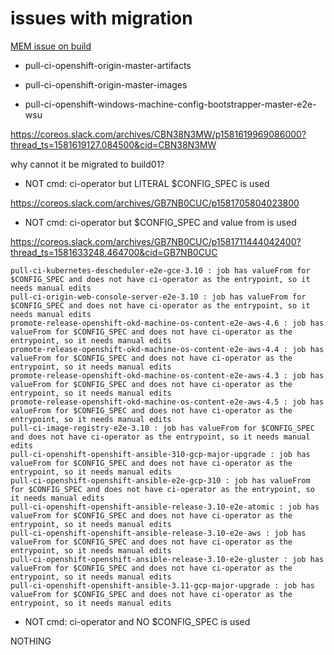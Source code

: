 # issues with migration

[MEM issue on build](https://bugzilla.redhat.com/show_bug.cgi?id=1784163)

* pull-ci-openshift-origin-master-artifacts
* pull-ci-openshift-origin-master-images

* pull-ci-openshift-windows-machine-config-bootstrapper-master-e2e-wsu

https://coreos.slack.com/archives/CBN38N3MW/p1581619969086000?thread_ts=1581619127.084500&cid=CBN38N3MW

why cannot it be migrated to build01?

* NOT cmd: ci-operator but LITERAL $CONFIG_SPEC is used 

https://coreos.slack.com/archives/GB7NB0CUC/p1581705804023800


* NOT cmd: ci-operator but $CONFIG_SPEC and value from is used 

https://coreos.slack.com/archives/GB7NB0CUC/p1581711444042400?thread_ts=1581633248.464700&cid=GB7NB0CUC

```
pull-ci-kubernetes-descheduler-e2e-gce-3.10 : job has valueFrom for $CONFIG_SPEC and does not have ci-operator as the entrypoint, so it needs manual edits
pull-ci-origin-web-console-server-e2e-3.10 : job has valueFrom for $CONFIG_SPEC and does not have ci-operator as the entrypoint, so it needs manual edits
promote-release-openshift-okd-machine-os-content-e2e-aws-4.6 : job has valueFrom for $CONFIG_SPEC and does not have ci-operator as the entrypoint, so it needs manual edits
promote-release-openshift-okd-machine-os-content-e2e-aws-4.4 : job has valueFrom for $CONFIG_SPEC and does not have ci-operator as the entrypoint, so it needs manual edits
promote-release-openshift-okd-machine-os-content-e2e-aws-4.3 : job has valueFrom for $CONFIG_SPEC and does not have ci-operator as the entrypoint, so it needs manual edits
promote-release-openshift-okd-machine-os-content-e2e-aws-4.5 : job has valueFrom for $CONFIG_SPEC and does not have ci-operator as the entrypoint, so it needs manual edits
pull-ci-image-registry-e2e-3.10 : job has valueFrom for $CONFIG_SPEC and does not have ci-operator as the entrypoint, so it needs manual edits
pull-ci-openshift-openshift-ansible-310-gcp-major-upgrade : job has valueFrom for $CONFIG_SPEC and does not have ci-operator as the entrypoint, so it needs manual edits
pull-ci-openshift-openshift-ansible-e2e-gcp-310 : job has valueFrom for $CONFIG_SPEC and does not have ci-operator as the entrypoint, so it needs manual edits
pull-ci-openshift-openshift-ansible-release-3.10-e2e-atomic : job has valueFrom for $CONFIG_SPEC and does not have ci-operator as the entrypoint, so it needs manual edits
pull-ci-openshift-openshift-ansible-release-3.10-e2e-aws : job has valueFrom for $CONFIG_SPEC and does not have ci-operator as the entrypoint, so it needs manual edits
pull-ci-openshift-openshift-ansible-release-3.10-e2e-gluster : job has valueFrom for $CONFIG_SPEC and does not have ci-operator as the entrypoint, so it needs manual edits
pull-ci-openshift-openshift-ansible-3.11-gcp-major-upgrade : job has valueFrom for $CONFIG_SPEC and does not have ci-operator as the entrypoint, so it needs manual edits
```

* NOT cmd: ci-operator and NO $CONFIG_SPEC is used

NOTHING